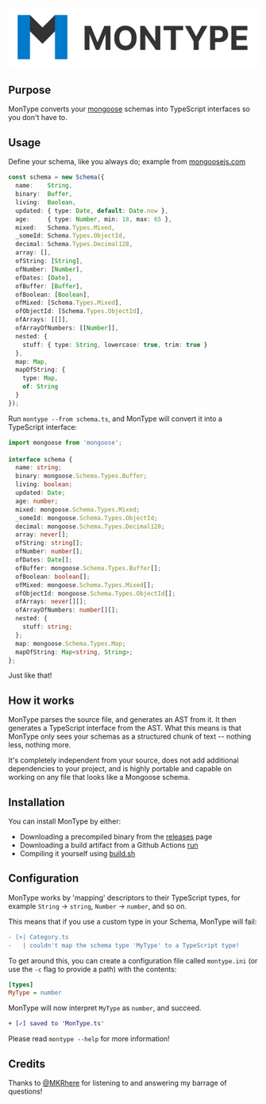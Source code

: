 <p align="center">
  <img src="images/header.png">
</p>
  
## Purpose
MonType converts your [mongoose](https://github.com/Automattic/mongoose) schemas into TypeScript interfaces so you don't have to.
  
## Usage
Define your schema, like you always do; example from [mongoosejs.com](https://mongoosejs.com/docs/schematypes.html)
```typescript
const schema = new Schema({
  name:    String,
  binary:  Buffer,
  living:  Boolean,
  updated: { type: Date, default: Date.now },
  age:     { type: Number, min: 18, max: 65 },
  mixed:   Schema.Types.Mixed,
  _someId: Schema.Types.ObjectId,
  decimal: Schema.Types.Decimal128,
  array: [],
  ofString: [String],
  ofNumber: [Number],
  ofDates: [Date],
  ofBuffer: [Buffer],
  ofBoolean: [Boolean],
  ofMixed: [Schema.Types.Mixed],
  ofObjectId: [Schema.Types.ObjectId],
  ofArrays: [[]],
  ofArrayOfNumbers: [[Number]],
  nested: {
    stuff: { type: String, lowercase: true, trim: true }
  },
  map: Map,
  mapOfString: {
    type: Map,
    of: String
  }
});
```

Run `montype --from schema.ts`, and MonType will convert it into a TypeScript interface:
```typescript
import mongoose from 'mongoose';

interface schema {
  name: string;
  binary: mongoose.Schema.Types.Buffer;
  living: boolean;
  updated: Date;
  age: number;
  mixed: mongoose.Schema.Types.Mixed;
  _someId: mongoose.Schema.Types.ObjectId;
  decimal: mongoose.Schema.Types.Decimal128;
  array: never[];
  ofString: string[];
  ofNumber: number[];
  ofDates: Date[];
  ofBuffer: mongoose.Schema.Types.Buffer[];
  ofBoolean: boolean[];
  ofMixed: mongoose.Schema.Types.Mixed[];
  ofObjectId: mongoose.Schema.Types.ObjectId[];
  ofArrays: never[][];
  ofArrayOfNumbers: number[][];
  nested: {
    stuff: string;
  };
  map: mongoose.Schema.Types.Map;
  mapOfString: Map<string, String>;
};
```
  
Just like that!
  
## How it works
MonType parses the source file, and generates an AST from it. It then generates a TypeScript interface from the AST. What this means is that MonType only sees your schemas as a structured chunk of text -- nothing less, nothing more.
  
It's completely independent from your source, does not add additional dependencies to your project, and is highly portable and capable on working on any file that looks like a Mongoose schema.

## Installation
You can install MonType by either:
* Downloading a precompiled binary from the [releases](https://github.com/uditkarode/montype/releases) page
* Downloading a build artifact from a Github Actions [run](https://github.com/uditkarode/montype/actions)
* Compiling it yourself using [build.sh](https://github.com/uditkarode/montype/blob/master/build.sh)
  
## Configuration
MonType works by 'mapping' descriptors to their TypeScript types, for example `String` -> `string`, `Number` -> `number`, and so on.
  
This means that if you use a custom type in your Schema, MonType will fail:
```diff
- [×| Category.ts
-   | couldn't map the schema type 'MyType' to a TypeScript type!
```
  
To get around this, you can create a configuration file called `montype.ini` (or use the `-c` flag to provide a path) with the contents:
```ini
[types]
MyType = number
```
  
MonType will now interpret `MyType` as `number`, and succeed.
```diff
+ [✓] saved to 'MonType.ts'
```

Please read `montype --help` for more information!
  
## Credits
Thanks to [@MKRhere](https://github.com/MKRhere) for listening to and answering my barrage of questions!
